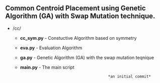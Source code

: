 ## Common Centroid Placement using Genetic Algorithm (GA) with Swap Mutation technique. 

* /cc/

    * **cc_sym.py** - Constuctive Algorithm based on symmetry 

    * **eva.py** - Evaluation Algorithm 
    
    * **ga.py** - Genetic Algorithm (GA) with the swap mutation teqnique 
    
    * **main.py** - The main script 


                                                 *an initial commit*



